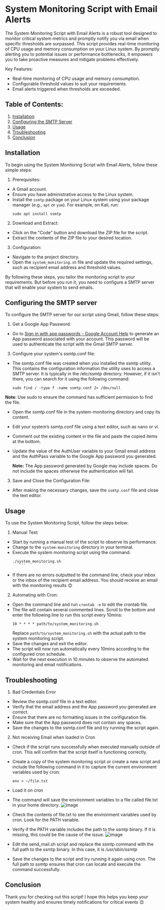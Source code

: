 # System Monitoring Script with Email Alerts
The System Monitoring Script with Email Alerts is a robust tool 
designed to monitor critical system metrics and promptly notify you 
via email when specific thresholds are surpassed. This script provides 
real-time monitoring of CPU usage and memory consumption on your 
Linux system.
By promptly alerting you to potential issues or performance 
bottlenecks, it empowers you to take proactive measures and mitigate 
problems effectively.

Key Features:
-	Real-time monitoring of CPU usage and memory consumption.
-	Configurable threshold values to suit your requirements.
-	Email alerts triggered when thresholds are exceeded.

## Table of Contents:
1.	[Installation](#installation)
2.	[Configuring the SMTP Server](#configuring-the-smtp-server)
3.	[Usage](#usage)
4.	[Troubleshooting](#troubleshooting)
5.	[Conclusion](#troubleshooting)

## Installation
To begin using the System Monitoring Script with Email Alerts, follow 
these simple steps:
1.	Prerequisites:
-	A Gmail account.
-	Ensure you have administrative access to the Linux system.
-	Install the `ssmtp` package on your Linux system using your package
  manager (e.g., `apt` or `yum`). For example, on Kali, run:
     ```
     sudo apt install ssmtp
     ```

2.	Download and Extract:
-	Click on the "Code" button and download the ZIP file for the script.
-	Extract the contents of the ZIP file to your desired location.

3.	Configuration:
-	Navigate to the project directory.
-	Open the `system_monitoring.sh` file and update the required
  settings, such as recipient email address and threshold values.

By following these steps, you tailor the monitoring script to your 
requirements. But before you run it, you need to configure a SMTP 
server that will enable your system to send emails.

## Configuring the SMTP server
To configure the SMTP server for our script using Gmail, follow these 
steps:
1.	Get a Google App Password:
-	Go to [Sign in with app passwords - Google Account Help](https://support.google.com/accounts/answer/185833?visit_id=638328760287583675-3974505755&p=InvalidSecondFactor&rd=1)
  to generate an App password associated with your account. This
 	password will be used to authenticate the script with the Gmail SMTP
 	server.

3.	Configure your system's ssmtp.conf file:
-	The ssmtp.conf file was created when you installed the ssmtp utility.
  This contains the configuration information the utility uses to
 	access a SMTP server. It is typically in the /etc/ssmtp directory.
 	However, if it isn’t there, you can search for it using the following
 	command:
     ```
     sudo find / -type f -name ssmtp.conf 2> /dev/null
     ```
  **Note**: Use sudo to ensure the command has sufficient permission to find the file.
- Open the ssmtp.conf file in the system-monitoring directory and copy
  its content.
- Edit your system’s ssmtp.conf file using a text editor, such as
  nano or vi. 
- Comment out the existing content in the file and paste the copied
  items at the bottom.
- Update the value of the AuthUser variable to your Gmail email
  address and the AuthPass variable to the Google App password you
  generated.

  **Note:** The App password generated by Google may include spaces. Do
  not include the spaces otherwise the authentication will fail.

3.	Save and Close the Configuration File:
- After making the necessary changes, save the `ssmtp.conf` file and
  close the text editor.

## Usage
To use the System Monitoring Script, follow the steps below:
1.	Manual Test:
- Start by running a manual test of the script to observe its
  performance.
- Change to the `system-monitoring` directory in your terminal.
- Execute the system monitoring script using the command:
     ```
     ./system_monitoring.sh
     	```
- If there are no errors outputted to the command line, check your
  inbox or the inbox of the recipient email address. You should
  receive an email with the monitoring results 😊

2.	Automating with Cron:
- Open the command line and run `crontab -e` to edit the crontab file.
- The file will contain several commented lines. Scroll to the bottom
  and enter the following line to run this script every 10mins:
     ```
     10 * * * * path/to/system_monitoring.sh
     ```
  Replace `path/to/system_monitoring.sh` with the actual path to the
  system monitoring script.
- Save the changes and exit the editor.
- The script will now run automatically every 10mins according to the
  configured cron schedule.
- Wait for the next execution in 10 minutes to observe the automated
  monitoring and email notifications.

## Troubleshooting
1.	Bad Credentials Error
- Review the ssmtp.conf file in a text editor.
- Verify that the email address and the App password you generated
  are correct.
- Ensure that there are no formatting issues in the configuration file.
- Make sure that the App password does not contain any spaces.
- Save the changes to the ssmtp.conf file and try running the script
  again.

2.	Not receiving Email when loaded in Cron
- Check if the script runs successfully when executed manually outside
  of cron. This will confirm that the script itself is functioning
  correctly.
- Create a copy of the system monitoring script or create a new script
  and include the following command in it to capture the current
  environment variables used by cron:
     ```
     env > ~/file.txt
     ```
- Load it on cron
- The command will save the environment variables to a file called
  file.txt in your home directory.
  ![image](https://github.com/cloudquill/bash-projects/assets/122037381/aa9090c5-64cb-4913-af27-1e5c96e6a4dc)

- Check the contents of file.txt to see the environment variables used
  by cron. Look for the PATH variable.
- Verify if the PATH variable includes the path to the ssmtp binary.
  If it is missing, this could be the cause of the issue.
  ![image](https://github.com/cloudquill/bash-projects/assets/122037381/b7204484-fda9-422b-9106-bfcca70a764e)

- Edit the send_mail.sh script and replace the ssmtp command with the 
full path to the ssmtp binary. In this case, it is _/usr/sbin/ssmtp_
- Save the changes to the script and try running it again using cron.
  The full path to ssmtp ensures that cron can locate and execute the
  command successfully.

## Conclusion
Thank you for checking out this script! I hope this helps you keep 
your system healthy and ensures timely notifications for critical 
events 😊

